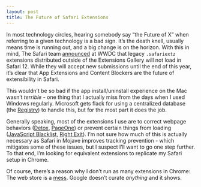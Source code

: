 ```yaml
---
layout: post
title: The Future of Safari Extensions
---
```


In most technology circles, hearing somebody say &#8220;the Future of X&#8221; when referring to a given technology is a bad sign. It&#8217;s the death knell, usually means time is running out, and a big change is on the horizon. With this in mind, The Safari team [announced][] at WWDC that legacy `.safariextz` extensions distributed outside of the Extensions Gallery will not load in Safari 12. While they will accept new submissions until the end of this year, it&#8217;s clear that App Extensions and Content Blockers are the future of extensibility in Safari.

This wouldn&#8217;t be so bad if the app install/uninstall experience on the Mac wasn&#8217;t _terrible_ - one thing that I actually miss from the days when I used Windows regularly. Microsoft gets flack for using a centralized database (the [Registry][]) to handle this, but for the most part it does the job.

Generally speaking, most of the extensions I use are to correct webpage behaviors ([Detox][], [PageOne][]) or prevent certain things from loading ([JavaScript Blacklist][], [Right Exit][]). I&#8217;m not sure how much of this is actually necessary as Safari in Mojave improves tracking prevention - which mitigates some of these issues, but I suspect I&#8217;ll want to go one step further. To that end, I&#8217;m looking for equivalent extensions to replicate my Safari setup in Chrome.

Of course, there&#8217;s a reason why I don&#8217;t run as many extensions in Chrome: The web store is a [mess][]. Google doesn&#8217;t curate _anything_ and it shows.

[announced]: https://developer.apple.com/videos/play/wwdc2018/234/
[Registry]: https://en.wikipedia.org/wiki/Windows_Registry
[Detox]: https://shauninman.com/archive/2012/01/19/detox
[PageOne]: https://daringfireball.net/linked/2011/07/27/josh-clark
[JavaScript Blacklist]: https://code.google.com/archive/p/jsblacklist/downloads
[Right Exit]: http://aichon.com/dumpbox/extensions/#rightexit
[mess]: https://chrome.google.com/webstore/category/extensions?hl=en-US&_feature=free

